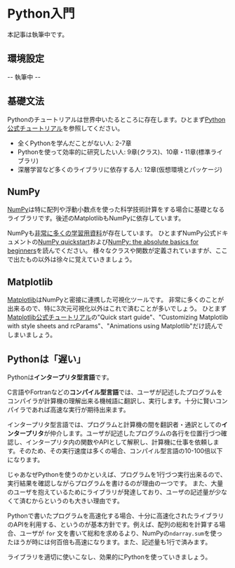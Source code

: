 # Python入門

本記事は執筆中です。

## 環境設定

-- 執筆中 --

## 基礎文法

Pythonのチュートリアルは世界中いたるところに存在します。ひとまず[Python公式チュートリアル](https://docs.python.org/ja/3/tutorial/)を参照してください。

- 全くPythonを学んだことがない人: 2-7章
- Pythonを使って効率的に研究したい人: 9章(クラス)、10章・11章(標準ライブラリ)
- 深層学習など多くのライブラリに依存する人: 12章(仮想環境とパッケージ)

## NumPy

[NumPy](https://numpy.org/)は特に配列や浮動小数点を使った科学技術計算をする場合に基礎となるライブラリです。後述のMatplotlibもNumPyに依存しています。

NumPyも[非常に多くの学習用資料](https://numpy.org/ja/learn/)が存在しています。
ひとまずNumPy公式ドキュメントの[NumPy quickstart](https://numpy.org/doc/stable/user/quickstart.html)および[NumPy: the absolute basics for beginners](https://numpy.org/doc/stable/user/absolute_beginners.html)を読んでください。
様々なクラスや関数が定義されていますが、ここで出たもの以外は徐々に覚えていきましょう。

## Matplotlib

[Matplotlib](https://matplotlib.org/)はNumPyと密接に連携した可視化ツールです。
非常に多くのことが出来るので、特に3次元可視化以外はこれで済むことが多いでしょう。
ひとまず[Matplotlib公式チュートリアル](https://matplotlib.org/stable/tutorials/index.html)の"Quick start guide"、"Customizing Matplotlib with style sheets and rcParams"、"Animations using Matplotlib"だけ読んでしまいましょう。

## Pythonは「遅い」

Pythonは**インタープリタ型言語**です。

C言語やFortranなどの**コンパイル型言語**では、ユーザが記述したプログラムをコンパイラが計算機の理解出来る機械語に翻訳し、実行します。十分に賢いコンパイラであれば高速な実行が期待出来ます。

インタープリタ型言語では、プログラムと計算機の間を翻訳者・通訳としての**インタープリタ**が仲介します。ユーザが記述したプログラムの各行を位置行づつ確認し、インタープリタ内の関数やAPIとして解釈し、計算機に仕事を依頼します。そのため、その実行速度は多くの場合、コンパイル型言語の10-100倍以下になります。

じゃあなぜPythonを使うのかといえば、プログラムを1行づつ実行出来るので、実行結果を確認しながらプログラムを書けるのが理由の一つです。
また、大量のユーザを抱えているためにライブラリが発達しており、ユーザの記述量が少なくて済むからというのも大きい理由です。

Pythonで書いたプログラムを高速化する場合、十分に高速化されたライブラリのAPIを利用する、というのが基本方針です。例えば、配列の総和を計算する場合、ユーザが `for` 文を書いて総和を求めるより、NumPyの`ndarray.sum`を使ったほうが時には何百倍も高速になります。また、記述量も1行で済みます。

ライブラリを適切に使いこなし、効果的にPythonを使っていきましょう。
